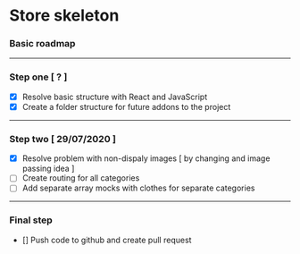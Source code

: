 # Store skeleton 

### Basic roadmap
---
### Step one [ ? ] 
- [x] Resolve basic structure with React and JavaScript
- [x] Create a folder structure for future addons to the project 
---
### Step two [ 29/07/2020 ]
- [x] Resolve problem with non-dispaly images [ by changing and image passing idea ]
- [ ] Create routing for all categories
- [ ] Add separate array mocks with clothes for separate categories

---
### Final step
- [] Push code to github and create pull request

